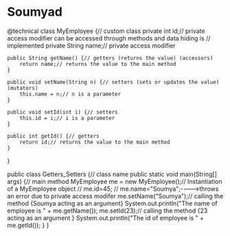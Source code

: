 # Soumyad
@technical
class MyEmployee {// custom class
    private int id;// private access modifier can be accessed through methods and data hiding is
                   // implemented
    private String name;// private access modifier

    public String getName() {// getters (returns the value) (accessors)
        return name;// returns the value to the main method
    }

    public void setName(String n) {// setters (sets or updates the value) (mutators)
        this.name = n;// n is a parameter
    }

    public void setId(int i) {// setters
        this.id = i;// i is a parameter
    }

    public int getId() {// getters
        return id;// returns the value to the main method
    }
}

public class Getters_Setters {// class name
    public static void main(String[] args) {// main method
        MyEmployee me = new MyEmployee();// Instantiation of a MyEmployee object
        // me.id=45;
        // me.name="Soumya";---->throws an error due to private access modifer
        me.setName("Soumya");// calling the method {Soumya acting as an argument}
        System.out.println("The name of employee is " + me.getName());
        me.setId(23);// calling the method {23 acting as an argument }
        System.out.println("The id of employee is " + me.getId());
    }
}
